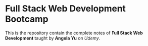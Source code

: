 # Full Stack Web Development Bootcamp
This is the repository contain the complete notes of **Full Stack Web Development** taught by **Angela Yu** on *Udemy*.
